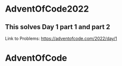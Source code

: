 # AdventOfCode2022

## This solves Day 1 part 1 and part 2

Link to Problems: https://adventofcode.com/2022/day/1
# AdventOfCode
